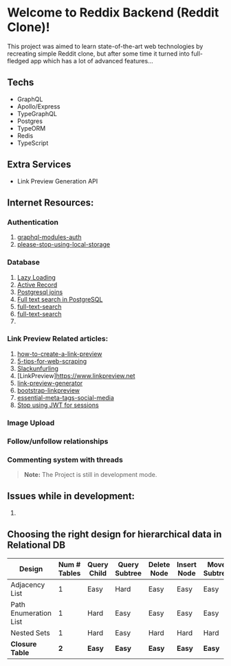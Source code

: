 # Welcome to Reddix Backend (Reddit Clone)!

This project was aimed to learn state-of-the-art web technologies by recreating simple Reddit clone, but after some time it turned into full-fledged app which has a lot of advanced features...

## Techs

- GraphQL
- Apollo/Express
- TypeGraphQL
- Postgres
- TypeORM
- Redis
- TypeScript

## Extra Services

- Link Preview Generation API

## Internet Resources:

### Authentication

1. [graphql-modules-auth](https://the-guild.dev/blog/graphql-modules-auth)
2. [please-stop-using-local-storage](https://www.rdegges.com/2018/please-stop-using-local-storage)

### Database

1. [Lazy Loading](https://www.mehdi-khalili.com/orm-anti-patterns-part-3-lazy-loading)
2. [Active Record](https://www.mehdi-khalili.com/orm-anti-patterns-part-1-active-record)
3. [Postgresql joins](https://www.postgresqltutorial.com/postgresql-joins)
4. [Full text search in PostgreSQL](https://www.postgresql.eu/events/pgconfeu2018/sessions/session/2116/slides/137/pgconf.eu-2018-fts.pdf)
5. [full-text-search](https://www.paulox.net/2017/12/22/full-text-search-in-django-with-postgresql)
6. [full-text-search](https://rocky.dev/full-text-search)
7.

### Link Preview Related articles:

1. [how-to-create-a-link-preview](https://andrejgajdos.com/how-to-create-a-link-preview)
2. [5-tips-for-web-scraping](https://www.scraperapi.com/blog/5-tips-for-web-scraping)
3. [Slackunfurling](https://medium.com/slack-developer-blog/everything-you-ever-wanted-to-know-about-unfurling-but-were-afraid-to-ask-or-how-to-make-your-e64b4bb9254)
4. [LinkPreview]https://www.linkpreview.net
5. [link-preview-generator](https://github.com/AndrejGajdos/link-preview-generator)
6. [bootstrap-linkpreview](https://github.com/Ekito/bootstrap-linkpreview)
7. [essential-meta-tags-social-media](https://css-tricks.com/essential-meta-tags-social-media)
8. [Stop using JWT for sessions](http://cryto.net/~joepie91/blog/2016/06/13/stop-using-jwt-for-sessions)

### Image Upload

### Follow/unfollow relationships

### Commenting system with threads

> **Note:** The Project is still in development mode.

## Issues while in development:

1.

## Choosing the right design for hierarchical data in Relational DB

| Design                | Num # Tables | Query Child | Query Subtree | Delete Node | Insert Node | Move Subtree | Referential Integrity |
| --------------------- | ------------ | ----------- | ------------- | ----------- | ----------- | ------------ | --------------------- |
| Adjacency List        | 1            | Easy        | Hard          | Easy        | Easy        | Easy         | Yes                   |
| Path Enumeration List | 1            | Hard        | Easy          | Easy        | Easy        | Easy         | No                    |
| Nested Sets           | 1            | Hard        | Easy          | Hard        | Hard        | Hard         | No                    |
| **Closure Table**     | **2**        | **Easy**    | **Easy**      | **Easy**    | **Easy**    | **Easy**     | **Yes**               |
